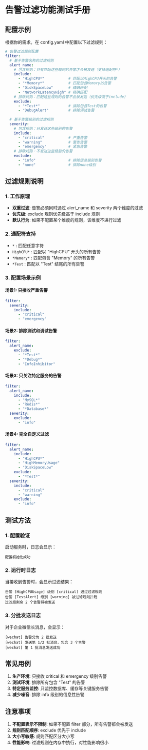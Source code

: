 # 告警过滤功能测试手册

## 配置示例

根据你的需求，在 config.yaml 中配置以下过滤规则：

```yaml
# 告警过滤规则配置
filter:
  # 基于告警名称的过滤规则
  alert_name:
    # 包含规则：只有匹配这些规则的告警才会被发送（支持通配符*）
    include:
      - "HighCPU*"           # 匹配以HighCPU开头的告警
      - "*Memory*"           # 匹配包含Memory的告警
      - "DiskSpaceLow"       # 精确匹配
      - "NetworkLatencyHigh" # 精确匹配
    # 排除规则：匹配这些规则的告警不会被发送（优先级高于include）
    exclude:
      - "*Test*"             # 排除包含Test的告警
      - "DebugAlert"         # 排除调试告警
      
  # 基于告警级别的过滤规则  
  severity:
    # 包含规则：只发送这些级别的告警
    include:
      - "critical"           # 严重告警
      - "warning"            # 警告告警
      - "emergency"          # 紧急告警
    # 排除规则：不发送这些级别的告警
    exclude:
      - "info"               # 排除信息级别告警
      - "none"               # 排除none级别
```

## 过滤规则说明

### 1. 工作原理
- **双重过滤**: 告警必须同时通过 alert_name 和 severity 两个维度的过滤
- **优先级**: exclude 规则优先级高于 include 规则
- **默认行为**: 如果不配置某个维度的规则，该维度不进行过滤

### 2. 通配符支持
- `*` : 匹配任意字符
- `HighCPU*` : 匹配以 "HighCPU" 开头的所有告警
- `*Memory*` : 匹配包含 "Memory" 的所有告警
- `*Test` : 匹配以 "Test" 结尾的所有告警

### 3. 配置场景示例

#### 场景1: 只接收严重告警
```yaml
filter:
  severity:
    include:
      - "critical"
      - "emergency"
```

#### 场景2: 排除测试和调试告警
```yaml
filter:
  alert_name:
    exclude:
      - "*Test*"
      - "*Debug*"
      - "InfoInhibitor"
```

#### 场景3: 只关注特定服务的告警
```yaml
filter:
  alert_name:
    include:
      - "MySQL*"
      - "Redis*" 
      - "*Database*"
  severity:
    exclude:
      - "info"
```

#### 场景4: 完全自定义过滤
```yaml
filter:
  alert_name:
    include:
      - "HighCPU*"
      - "HighMemoryUsage"
      - "DiskSpaceLow"
    exclude:
      - "*Test*"
  severity:
    include:
      - "critical"
      - "warning"
    exclude:
      - "info"
```

## 测试方法

### 1. 配置验证
启动服务时，日志会显示：
```
配置初始化成功
```

### 2. 运行时日志
当接收到告警时，会显示过滤结果：
```
告警 [HighCPUUsage] 级别 [critical] 通过过滤规则
告警 [TestAlert] 级别 [warning] 被过滤规则拦截
过滤后剩余 2 个告警将被发送
```

### 3. 分批发送日志
对于企业微信长消息，会显示：
```
[wechat] 告警分为 2 批发送
[wechat] 发送第 1/2 批消息，包含 3 个告警
[wechat] 第 1 批消息发送成功
```

## 常见用例

1. **生产环境**: 只接收 critical 和 emergency 级别告警
2. **测试环境**: 排除所有包含 "Test" 的告警
3. **特定服务监控**: 只监控数据库、缓存等关键服务告警
4. **减少噪音**: 排除 info 级别的信息性告警

## 注意事项

1. **不配置表示不限制**: 如果不配置 filter 部分，所有告警都会被发送
2. **规则匹配顺序**: exclude 优先于 include
3. **大小写敏感**: 规则匹配区分大小写
4. **性能影响**: 过滤规则在内存中执行，对性能影响很小